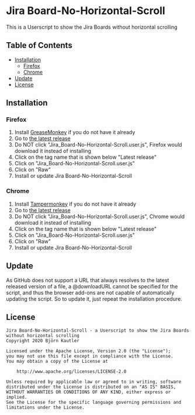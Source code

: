 Jira Board-No-Horizontal-Scroll
===============================

This is a Userscript to show the Jira Boards without horizontal scrolling



Table of Contents
-----------------
* [Installation](#installation)
  * [Firefox](#firefox)
  * [Chrome](#chrome)
* [Update](#update)
* [License](#license)



Installation
------------

### Firefox

1. Install [GreaseMonkey] if you do not have it already
1. Go to [the latest release]
1. Do NOT click "Jira_Board-No-Horizontal-Scroll.user.js",
   Firefox would download it instead of installing
1. Click on the tag name that is shown below "Latest release"
1. Click on "Jira_Board-No-Horizontal-Scroll.user.js"
1. Click on "Raw"
1. Install or update Jira Board-No-Horizontal-Scroll

### Chrome

1. Install [Tampermonkey] if you do not have it already
1. Go to [the latest release]
1. Do NOT click "Jira_Board-No-Horizontal-Scroll.user.js",
   Chrome would download it instead of installing
1. Click on the tag name that is shown below "Latest release"
1. Click on "Jira_Board-No-Horizontal-Scroll.user.js"
1. Click on "Raw"
1. Install or update Jira Board-No-Horizontal-Scroll



Update
------

As GitHub does not support a URL that always resolves to the latest released version
of a file, a @downloadURL cannot be specified for the script, and thus the browser
add-ons are not capable of automatically updating the script. So to update it,
just repeat the installation procedure.



License
-------

```
Jira Board-No-Horizontal-Scroll - a Userscript to show the Jira Boards without horizontal scrolling
Copyright 2020 Björn Kautler

Licensed under the Apache License, Version 2.0 (the "License");
you may not use this file except in compliance with the License.
You may obtain a copy of the License at

    http://www.apache.org/licenses/LICENSE-2.0

Unless required by applicable law or agreed to in writing, software
distributed under the License is distributed on an "AS IS" BASIS,
WITHOUT WARRANTIES OR CONDITIONS OF ANY KIND, either express or implied.
See the License for the specific language governing permissions and
limitations under the License.
```



[GreaseMonkey]: https://addons.mozilla.org/en-US/firefox/addon/greasemonkey/
[Tampermonkey]: https://chrome.google.com/webstore/detail/tampermonkey/dhdgffkkebhmkfjojejmpbldmpobfkfo
[the latest release]: https://github.com/Vampire/jira-board-no-horizontal-scroll/releases/latest/
